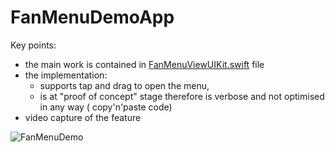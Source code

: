 # FanMenuDemoApp

Key points:
* the main work is contained in [FanMenuViewUIKit.swift](FanMenuComponent/FanMenuViewUIKit.swift) file
* the implementation:
   * supports tap and drag to open the menu,
   * is at "proof of concept" stage therefore is verbose and not optimised in any way ( copy'n'paste code)
* video capture of the feature


![FanMenuDemo](https://github.com/cSquirrel/FanMenuDemoApp/assets/982411/535b8f35-e2c4-433f-9079-a8040eb37622)
